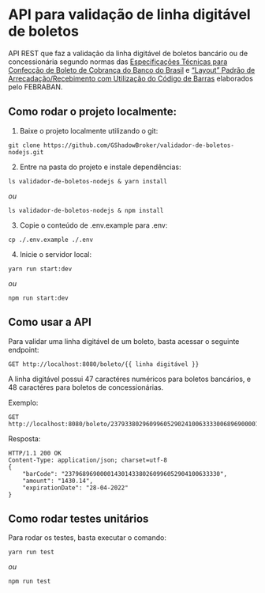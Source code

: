 # API para validação de linha digitável de boletos

API REST que faz a validação da linha digitável de boletos bancário ou de concessionária segundo normas das [Especificações Técnicas para Confecção de Boleto de Cobrança do Banco do Brasil](https://storage.googleapis.com/slite-api-files-production/files/b8def5e9-f732-4749-88ea-25270cb71c4d/Titulo.pdf) e [“Layout” Padrão de Arrecadação/Recebimento com Utilização do Código de Barras](https://storage.googleapis.com/slite-api-files-production/files/222c4ec7-9056-4149-aa42-e66b135f523a/Convenio.pdf) elaborados pelo FEBRABAN.


## Como rodar o projeto localmente:

1. Baixe o projeto localmente utilizando o git:
```
git clone https://github.com/GShadowBroker/validador-de-boletos-nodejs.git
```
2. Entre na pasta do projeto e instale dependências:
```
ls validador-de-boletos-nodejs & yarn install
```
*ou*
```
ls validador-de-boletos-nodejs & npm install
```
3. Copie o conteúdo de .env.example para .env:
```
cp ./.env.example ./.env
```
4. Inicie o servidor local:
```
yarn run start:dev
```
*ou*
```
npm run start:dev
```

## Como usar a API

Para validar uma linha digitável de um boleto, basta acessar o seguinte endpoint:
```
GET http://localhost:8080/boleto/{{ linha digitável }}
```
A linha digitável possui 47 caractéres numéricos para boletos bancários, e 48 caractéres para boletos de concessionárias.

Exemplo:
```
GET http://localhost:8080/boleto/23793380296099605290241006333300689690000143014
```
Resposta:
```
HTTP/1.1 200 OK
Content-Type: application/json; charset=utf-8
{
	"barCode": "23796896900001430143380260996052904100633330",
	"amount": "1430.14",
	"expirationDate": "28-04-2022"
}
```

## Como rodar testes unitários

Para rodar os testes, basta executar o comando:
```
yarn run test
```
*ou*
```
npm run test
```
